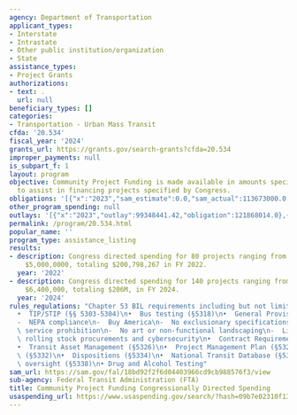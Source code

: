 ```yaml
---
agency: Department of Transportation
applicant_types:
- Interstate
- Intrastate
- Other public institution/organization
- State
assistance_types:
- Project Grants
authorizations:
- text: .
  url: null
beneficiary_types: []
categories:
- Transportation - Urban Mass Transit
cfda: '20.534'
fiscal_year: '2024'
grants_url: https://grants.gov/search-grants?cfda=20.534
improper_payments: null
is_subpart_f: 1
layout: program
objective: Community Project Funding is made available in amounts specified by Congress
  to assist in financing projects specified by Congress.
obligations: '[{"x":"2023","sam_estimate":0.0,"sam_actual":113673000.0,"usa_spending_actual":116673402.0},{"x":"2024","sam_estimate":0.0,"sam_actual":139155000.0,"usa_spending_actual":143155204.0},{"x":"2025","sam_estimate":0.0,"sam_actual":510347000.0,"usa_spending_actual":105762508.0}]'
other_program_spending: null
outlays: '[{"x":"2023","outlay":99348441.42,"obligation":121868014.0},{"x":"2024","outlay":120865260.0,"obligation":142040592.0},{"x":"2025","outlay":769295.0,"obligation":99802508.0}]'
permalink: /program/20.534.html
popular_name: ''
program_type: assistance_listing
results:
- description: Congress directed spending for 80 projects ranging from $250,000 to
    $5,000,0000, totaling $200,798,267 in FY 2022.
  year: '2022'
- description: Congress directed spending for 140 projects ranging from $92,000 to
    $6,400,000, totaling $206M, in FY 2024.
  year: '2024'
rules_regulations: "Chapter 53 BIL requirements including but not limited to: \n\n\
  •  TIP/STIP (§§ 5303-5304)\n•  Bus testing (§5318)\n•  General Provisions (§5323)\n\
  -  NEPA compliance\n-  Buy America\n-  No exclusionary specifications\n-  Charter\
  \ service prohibition\n-  No art or non-functional landscaping\n-  Limitations on\
  \ rolling stock procurements and cybersecurity\n•  Contract Requirements (§5325)\n\
  •  Transit Asset Management (§5326)\n•  Project Management Plan (§5327)\n•  Nondiscrimination\
  \ (§5332)\n•  Dispositions (§5334)\n•  National Transit Database (§5335)\n•  FTA\
  \ oversight (§5338)\n• Drug and Alcohol Testing"
sam_url: https://sam.gov/fal/18bd92f2f6d04403966cd9cb988576f3/view
sub-agency: Federal Transit Administration (FTA)
title: Community Project Funding Congressionally Directed Spending
usaspending_url: https://www.usaspending.gov/search/?hash=09b7e02310f13f7c91249301d83c977f
---
```

